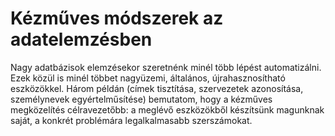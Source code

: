 # Kézműves módszerek az adatelemzésben

Nagy adatbázisok elemzésekor szeretnénk minél több lépést automatizálni. Ezek közül is minél többet nagyüzemi, általános, újrahasznosítható eszközökkel. Három példán (címek tisztítása, szervezetek azonosítása, személynevek egyértelműsítése) bemutatom, hogy a kézműves megközelítés célravezetőbb: a meglévő eszközökből készítsünk magunknak saját, a konkrét problémára legalkalmasabb szerszámokat.
